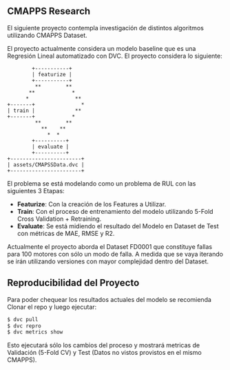 ## CMAPPS Research

El siguiente proyecto contempla investigación de distintos algoritmos utilizando CMAPPS Dataset.

El proyecto actualmente considera un modelo baseline que es una Regresión Lineal automatizado con DVC.
El proyecto considera lo siguiente:

```shell
        +-----------+     
        | featurize |     
        +-----------+     
         **        **     
       **            *    
      *               **  
+-------+               * 
| train |             **  
+-------+            *    
         **        **     
           **    **       
             *  *         
        +----------+      
        | evaluate |      
        +----------+      
+-----------------------+  
| assets/CMAPSSData.dvc |  
+-----------------------+
```
El problema se está modelando como un problema de RUL con las siguientes 3 Etapas:
  * **Featurize**: Con la creación de los Features a Utilizar.
  * **Train**: Con el proceso de entrenamiento del modelo utilizando 5-Fold Cross Validation + Retraining.
  * **Evaluate**: Se está midiendo el resultado del Modelo en Dataset de Test con métricas de MAE, RMSE y R2.


Actualmente el proyecto aborda el Dataset FD0001 que constituye fallas para 100 motores con sólo un modo de falla. A medida que se vaya iterando se irán utilizando versiones con mayor complejidad dentro del Dataset.

## Reproducibilidad del Proyecto

Para poder chequear los resultados actuales del modelo se recomienda Clonar el repo y luego ejecutar:

```python
$ dvc pull
$ dvc repro
$ dvc metrics show 
```
Esto ejecutará sólo los cambios del proceso y mostrará metricas de Validación (5-Fold CV) y Test (Datos no vistos provistos en el mismo CMAPPS).



